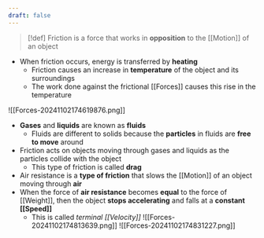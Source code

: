 ```yaml
---
draft: false
---
```

> [!def]
> Friction is a force that works in **opposition** to the [[Motion]] of an object
- When friction occurs, energy is transferred by **heating**
    - Friction causes an increase in **temperature** of the object and its surroundings
    - The work done against the frictional [[Forces]] causes this rise in the temperature


![[Forces-20241102174619876.png]]

- **Gases** and **liquids** are known as **fluids**
    - Fluids are different to solids because the **particles** in fluids are **free to move** around
- Friction acts on objects moving through gases and liquids as the particles collide with the object 
    - This type of friction is called **drag**
- Air resistance is a **type of friction** that slows the [[Motion]] of an object moving through **air**
- When the force of **air resistance** becomes **equal** to the force of [[Weight]], then the object **stops accelerating** and falls at a **constant [[Speed]]**
    - This is called *terminal [[Velocity]]*
![[Forces-20241102174813639.png]]
![[Forces-20241102174831227.png]]

